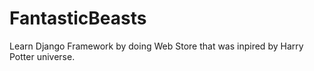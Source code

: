 # FantasticBeasts
Learn Django Framework by doing Web Store that was inpired by Harry Potter universe.
